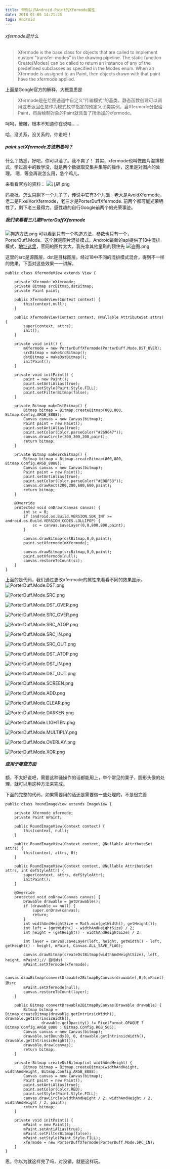 ```yaml
---
title: 带你认识Android-Paint的Xfermode属性
date: 2018-01-05 14:21:26
tags: Android
---
```

###### xfermode是什么
> Xfermode is the base class for objects that are called to implement custom "transfer-modes" in the drawing pipeline. The static function Create(Modes) can be called to return an instance of any of the predefined subclasses as specified in the Modes enum. When an Xfermode is assigned to an Paint, then objects drawn with that paint have the xfermode applied.
<!--more-->
上面是Google官方的解释，大概意思是
> Xfermode是在绘图通道中自定义“传输模式”的基类。静态函数创建可以调用或者返回任意作为模式枚举指定的预定义子类实例。当Xfermode分配给Paint，然后绘制对象的Paint就具备了所添加的xfermode。

呵呵，傻雕，根本不知道你在说啥......

哈，没关系，没关系的，你走吧！

##### paint.setXfermode方法熟悉吗？
什么？熟悉，好吧，你可以滚了。我不爽了！
其实，xfermode也叫做图片混排模式，学过高中的数学没，就是两个数据取交集并集等的操作，这里是对图片的处理。
嗯，等会再说怎么用，急个鸡儿。

来看看官方的资料：
![儿砸.png](http://upload-images.jianshu.io/upload_images/4463150-29e60b2028ccb330.png?imageMogr2/auto-orient/strip%7CimageView2/2/w/1240)

妈卖批，怎么只剩下一个儿子了，传说中它有3个儿砸，老大是AvoidXfermode，老二是PixelXorXfermode，老三才是PorterDuffXfermode. 前两个都可能光荣牺牲了，剩下老三最得力。感性趣的自行Google前两个的光荣事迹。

##### 我们来看看三儿崽PorterDuffXfermode
![狗造方法.png](http://upload-images.jianshu.io/upload_images/4463150-fc5256ef4f3971e1.png?imageMogr2/auto-orient/strip%7CimageView2/2/w/1240)
可以看到只有一个构造方法，参数也只有一个，PorterDuff.Mode。这个就是图片混排模式，Android最新的api提供了18中混排模式，[地址这里](https://developer.android.com/reference/android/graphics/PorterDuff.Mode.html)，官网的图片太大，我先拿其他童鞋的顶住先
![盗图.png](http://upload-images.jianshu.io/upload_images/4463150-9cff7cd85697790b.png?imageMogr2/auto-orient/strip%7CimageView2/2/w/1240)

这里的src是源图层，dst是目标图层。经过18中不同的混排模式混合，得到不一样的效果，下面对这些效果一一讲解。

```
public class XfermodeView extends View {

    private Xfermode mXfermode;
	private Bitmap srcBitmap,dstBitmap;
	private Paint paint;

    public XfermodeView(Context context) {
        this(context,null);
    }

    public XfermodeView(Context context, @Nullable AttributeSet attrs) {
        super(context, attrs);
        init();
    }

    private void init() {
        mXfermode = new PorterDuffXfermode(PorterDuff.Mode.DST_OVER);
        srcBitmap = makeSrcBitmap();
        dstBitmap = makeDstBitmap();
        initPaint();
    }

    private void initPaint() {
        paint = new Paint();
        paint.setAntiAlias(true);
        paint.setStyle(Paint.Style.FILL);
        paint.setFilterBitmap(false);
    }

    private Bitmap makeDstBitmap() {
        Bitmap bitmap = Bitmap.createBitmap(800,800, Bitmap.Config.ARGB_8888);
        Canvas canvas = new Canvas(bitmap);
        Paint paint = new Paint();
        paint.setAntiAlias(true);
        paint.setColor(Color.parseColor("#269647"));
        canvas.drawCircle(300,300,200,paint);
        return bitmap;
    }

    private Bitmap makeSrcBitmap() {
        Bitmap bitmap = Bitmap.createBitmap(800,800, Bitmap.Config.ARGB_8888);
        Canvas canvas = new Canvas(bitmap);
        Paint paint = new Paint();
        paint.setAntiAlias(true);
        paint.setColor(Color.parseColor("#E08F53"));
        canvas.drawRect(200,200,600,600,paint);
        return bitmap;
    }

    @Override
    protected void onDraw(Canvas canvas) {
        int sc = 0;
        if (android.os.Build.VERSION.SDK_INT >= android.os.Build.VERSION_CODES.LOLLIPOP) {
            sc = canvas.saveLayer(0,0,800,800,paint);
        }

        canvas.drawBitmap(dstBitmap,0,0,paint);
        paint.setXfermode(mXfermode);

        canvas.drawBitmap(srcBitmap,0,0,paint);
        paint.setXfermode(null);
        canvas.restoreToCount(sc);
    }
}
```
上面的是代码，我们通过更改xfermode的属性来看看不同的效果显示。
![PorterDuff.Mode.DST.png](http://upload-images.jianshu.io/upload_images/4463150-de10b18c44359268.png?imageMogr2/auto-orient/strip%7CimageView2/2/w/1240)

![PorterDuff.Mode.SRC.png](http://upload-images.jianshu.io/upload_images/4463150-a2613c842b40750f.png?imageMogr2/auto-orient/strip%7CimageView2/2/w/1240)


![PorterDuff.Mode.DST_OVER.png](http://upload-images.jianshu.io/upload_images/4463150-64918eb496238a9a.png?imageMogr2/auto-orient/strip%7CimageView2/2/w/1240)

![PorterDuff.Mode.SRC_OVER.png](http://upload-images.jianshu.io/upload_images/4463150-8057441c391736f4.png?imageMogr2/auto-orient/strip%7CimageView2/2/w/1240)

![PorterDuff.Mode.SRC_ATOP.png](http://upload-images.jianshu.io/upload_images/4463150-73377589966cb910.png?imageMogr2/auto-orient/strip%7CimageView2/2/w/1240)

![PorterDuff.Mode.SRC_IN.png](http://upload-images.jianshu.io/upload_images/4463150-d98a33ff7d04647a.png?imageMogr2/auto-orient/strip%7CimageView2/2/w/1240)

![PorterDuff.Mode.SRC_OUT.png](http://upload-images.jianshu.io/upload_images/4463150-19f0cd732d1bcb83.png?imageMogr2/auto-orient/strip%7CimageView2/2/w/1240)

![PorterDuff.Mode.DST_ATOP.png](http://upload-images.jianshu.io/upload_images/4463150-4710e57d4e04c703.png?imageMogr2/auto-orient/strip%7CimageView2/2/w/1240)

![PorterDuff.Mode.DST_IN.png](http://upload-images.jianshu.io/upload_images/4463150-f9dac44b2207156c.png?imageMogr2/auto-orient/strip%7CimageView2/2/w/1240)

![PorterDuff.Mode.DST_OUT.png](http://upload-images.jianshu.io/upload_images/4463150-1b3ee6e9c1ec9dd9.png?imageMogr2/auto-orient/strip%7CimageView2/2/w/1240)

![PorterDuff.Mode.SCREEN.png](http://upload-images.jianshu.io/upload_images/4463150-b5fc386a0a51bba8.png?imageMogr2/auto-orient/strip%7CimageView2/2/w/1240)

![PorterDuff.Mode.ADD.png](http://upload-images.jianshu.io/upload_images/4463150-9bad95f81dfcff9d.png?imageMogr2/auto-orient/strip%7CimageView2/2/w/1240)

![PorterDuff.Mode.CLEAR.png](http://upload-images.jianshu.io/upload_images/4463150-a85efb8c9959a3fb.png?imageMogr2/auto-orient/strip%7CimageView2/2/w/1240)

![PorterDuff.Mode.DARKEN.png](http://upload-images.jianshu.io/upload_images/4463150-79ee2fbeca3973a2.png?imageMogr2/auto-orient/strip%7CimageView2/2/w/1240)

![PorterDuff.Mode.LIGHTEN.png](http://upload-images.jianshu.io/upload_images/4463150-52e3b310cc791623.png?imageMogr2/auto-orient/strip%7CimageView2/2/w/1240)

![PorterDuff.Mode.MULTIPLY.png](http://upload-images.jianshu.io/upload_images/4463150-6bde01c0438a037b.png?imageMogr2/auto-orient/strip%7CimageView2/2/w/1240)

![PorterDuff.Mode.OVERLAY.png](http://upload-images.jianshu.io/upload_images/4463150-558b356c54374ea4.png?imageMogr2/auto-orient/strip%7CimageView2/2/w/1240)

![PorterDuff.Mode.XOR.png](http://upload-images.jianshu.io/upload_images/4463150-55c465a68ed43983.png?imageMogr2/auto-orient/strip%7CimageView2/2/w/1240)

##### 应用于哪些方面
额，不太好说吧，需要这种骚操作的话都能用上，举个常见的栗子，圆形头像的处理，就可以用这种方法来完成。

下面的完整的代码，如果需要用的话还是需要做一些处理的，不是很完善
```
public class RoundImageView extends ImageView {

	private Xfermode xfermode;
	private Paint mPaint;

	public RoundImageView(Context context) {
		this(context, null);
	}

	public RoundImageView(Context context, @Nullable AttributeSet attrs) {
		this(context, attrs, 0);
	}

	public RoundImageView(Context context, @Nullable AttributeSet attrs, int defStyleAttr) {
		super(context, attrs, defStyleAttr);
		initPaint();
	}

	@Override
	protected void onDraw(Canvas canvas) {
		Drawable drawable = getDrawable();
		if (drawable == null) {
			super.onDraw(canvas);
			return;
		}
		int widthAndHeightSize = Math.min(getWidth(), getHeight());
		int left = (getWidth() - widthAndHeightSize) / 2;
		int height = (getHeight() - widthAndHeightSize) / 2;

		int layer = canvas.saveLayer(left, height, getWidth() - left, getHeight() - height, mPaint, Canvas.ALL_SAVE_FLAG);

		canvas.drawBitmap(createDstBitmap(widthAndHeightSize), left, height, mPaint);// 目标dst
		mPaint.setXfermode(xfermode);

		canvas.drawBitmap(convertDrawable2BitmapByCanvas(drawable),0,0,mPaint);//源src
		mPaint.setXfermode(null);
		canvas.restoreToCount(layer);
	}

	public Bitmap convertDrawable2BitmapByCanvas(Drawable drawable) {
		Bitmap bitmap = Bitmap.createBitmap(drawable.getIntrinsicWidth(), drawable.getIntrinsicWidth(),
				drawable.getOpacity() != PixelFormat.OPAQUE ? Bitmap.Config.ARGB_8888 : Bitmap.Config.RGB_565);
		Canvas canvas = new Canvas(bitmap);
		drawable.setBounds(0, 0, drawable.getIntrinsicWidth(), drawable.getIntrinsicHeight());
		drawable.draw(canvas);
		return bitmap;
	}

	private Bitmap createDstBitmap(int widthAndHeight) {
		Bitmap bitmap = Bitmap.createBitmap(widthAndHeight, widthAndHeight, Bitmap.Config.ARGB_8888);
		Canvas canvas = new Canvas(bitmap);
		Paint paint = new Paint();
		paint.setAntiAlias(true);
		paint.setColor(Color.RED);
		paint.setStyle(Paint.Style.FILL);
		canvas.drawCircle(widthAndHeight / 2, widthAndHeight / 2, widthAndHeight / 2, paint);
		return bitmap;
	}

	private void initPaint() {
		mPaint = new Paint();
		mPaint.setAntiAlias(true);
		mPaint.setFilterBitmap(false);
		mPaint.setStyle(Paint.Style.FILL);
		xfermode = new PorterDuffXfermode(PorterDuff.Mode.SRC_IN);
	}
}

```

恩，你以为就这样完了吗，对没错，就是这样玩。